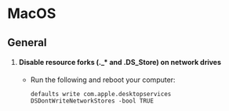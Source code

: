 # MacOS

## General

1. #### Disable resource forks (.\_\* and .DS_Store) on network drives

   - Run the following and reboot your computer:

     ```
     defaults write com.apple.desktopservices DSDontWriteNetworkStores -bool TRUE
     ```
